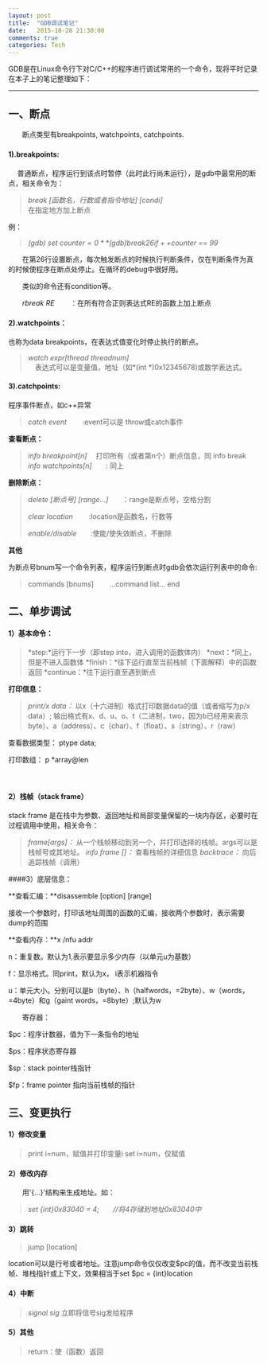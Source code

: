 ```yaml
---
layout: post
title:  "GDB调试笔记"
date:   2015-10-28 21:30:00
comments: true
categories: Tech
---
```

GDB是在Linux命令行下对C/C++的程序进行调试常用的一个命令，现将平时记录在本子上的笔记整理如下：

---------

一、断点
----------

　　断点类型有breakpoints, watchpoints, catchpoints.

#### 1).breakpoints:　
　 普通断点，程序运行到该点时暂停（此时此行尚未运行），是gdb中最常用的断点，相关命令为：

> *break [函数名，行数或者指令地址]  [condi]*  
在指定地方加上断点

例：

> *(gdb) set $counter = 0*  
> *(gdb) break 26 if ++$counter == 99*

　　在第26行设置断点，每次触发断点的时候执行判断条件，仅在判断条件为真的时候使程序在断点处停止。在循环的debug中很好用。

　　类似的命令还有condition等。

　　*rbreak RE* 　　：在所有符合正则表达式RE的函数上加上断点

#### 2).watchpoints：
也称为data breakpoints，在表达式值变化时停止执行的断点。

> *watch expr[thread threadnum]*  
　表达式可以是变量值，地址（如*(int *)0x12345678)或数学表达式。

#### 3).catchpoints:
程序事件断点，如c++异常

> *catch event* 　　:event可以是 throw或catch事件

**查看断点：**

> *info breakpoint[n]*　
打印所有（或者第n个）断点信息，同 info break
> *info watchpoints[n]*　　: 同上

**删除断点：**

> *delete [断点号] [range...]*　　：range是断点号，空格分割
> 
> *clear location* 　　:location是函数名，行数等
> 
> *enable/disable*　　:使能/使失效断点，不删除

**其他**

为断点号bnum写一个命令列表，程序运行到断点时gdb会依次运行列表中的命令:  
> commands [bnums]
> 　　...command list...
>   end

二、单步调试
------------

#### 1）基本命令：

> *step:*运行下一步（即step into，进入调用的函数体内）
> *next：*同上，但是不进入函数体
> *finish：*往下运行直至当前栈帧（下面解释）中的函数返回
> *continue：*往下运行直至遇到断点

**打印信息：**

> *print/x data：*
以x（十六进制）格式打印数据data的值（或者缩写为p/x data）;
输出格式有x、d、u、o、t（二进制，two，因为b已经用来表示byte）、a（address）、c（char）、f（float）、s（string）、r（raw）　　　　　

查看数据类型： ptype data;

打印数组： p *array@len

　　　　

#### 2）栈帧（stack frame）
stack frame 是在栈中为参数、返回地址和局部变量保留的一块内存区，必要时在过程调用中使用，相关命令：

> *frame[args]：*
从一个栈帧移动到另一个，并打印选择的栈帧。args可以是栈帧号或其地址。
> *info frame []：*
查看栈帧的详细信息
> *backtrace：*
向后追踪栈帧（调用）

 

####3）底层信息：

**查看汇编：**disassemble [option] [range]

接收一个参数时，打印该地址周围的函数的汇编，接收两个参数时，表示需要dump的范围

**查看内存：**x  /nfu addr

n：重复数。默认为1,表示要显示多少内存（以单元u为基数）

f：显示格式。同print，默认为x， i表示机器指令

u：单元大小。分别可以是b（byte）、h（halfwords，=2byte）、w（words，=4byte）和g（gaint words，=8byte）;默认为w

　　寄存器：

$pc：程序计数器，值为下一条指令的地址

$ps：程序状态寄存器

$sp：stack pointer栈指针

$fp：frame pointer 指向当前栈帧的指针

 

三、变更执行
--------------

#### 1）修改变量

> print i=num，赋值并打印变量i
> set i=num，仅赋值

#### 2）修改内存

　　用'{...}'结构来生成地址。如：

> *set {int}0x83040 = 4;　　//将4存储到地址0x83040中*

#### 3）跳转

> jump [location]

location可以是行号或者地址。注意jump命令仅仅改变$pc的值，而不改变当前栈帧、堆栈指针或上下文，效果相当于set $pc = {int}location

#### 4）中断

> *signal sig*
立即将信号sig发给程序

#### 5）其他

> return：使（函数）返回
